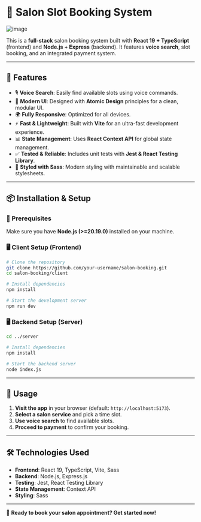 # 💇 Salon Slot Booking System

![image](https://github.com/user-attachments/assets/569f3057-535c-4b5f-9cca-b45e792a5319)


This is a **full-stack** salon booking system built with **React 19 + TypeScript** (frontend) and **Node.js + Express** (backend). It features **voice search**, slot booking, and an integrated payment system.

---

## 🚀 Features
- 🎙️ **Voice Search**: Easily find available slots using voice commands.
- 🎨 **Modern UI**: Designed with **Atomic Design** principles for a clean, modular UI.
- 🌍 **Fully Responsive**: Optimized for all devices.
- ⚡ **Fast & Lightweight**: Built with **Vite** for an ultra-fast development experience.
- 📊 **State Management**: Uses **React Context API** for global state management.
- ✅ **Tested & Reliable**: Includes unit tests with **Jest & React Testing Library**.
- 🎨 **Styled with Sass**: Modern styling with maintainable and scalable stylesheets.

---

## 📦 Installation & Setup

### 🔧 Prerequisites
Make sure you have **Node.js (>=20.19.0)** installed on your machine.

### 🖥️ Client Setup (Frontend)
```sh
# Clone the repository
git clone https://github.com/your-username/salon-booking.git
cd salon-booking/client

# Install dependencies
npm install

# Start the development server
npm run dev
```

### 🖥️ Backend Setup (Server)
```sh
cd ../server

# Install dependencies
npm install

# Start the backend server
node index.js
```

---

## 📌 Usage
1. **Visit the app** in your browser (default: `http://localhost:5173`).
2. **Select a salon service** and pick a time slot.
3. **Use voice search** to find available slots.
4. **Proceed to payment** to confirm your booking.

---

## 🛠️ Technologies Used
- **Frontend**: React 19, TypeScript, Vite, Sass
- **Backend**: Node.js, Express.js
- **Testing**: Jest, React Testing Library
- **State Management**: Context API
- **Styling**: Sass

---

🚀 **Ready to book your salon appointment? Get started now!**

